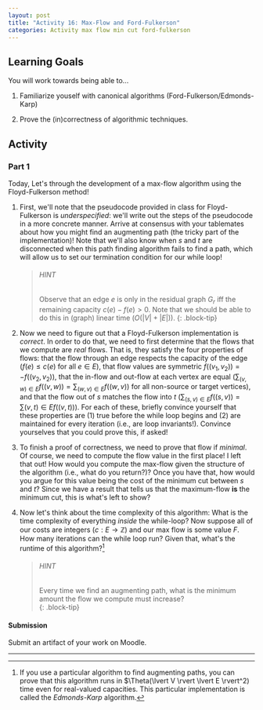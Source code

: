 ```yaml
---
layout: post
title: "Activity 16: Max-Flow and Ford-Fulkerson"
categories: Activity max flow min cut ford-fulkerson
---
```


## Learning Goals

You will work towards being able to...

1. Familiarize youself with canonical algorithms (Ford-Fulkerson/Edmonds-Karp)

2. Prove the (in)correctness of algorithmic techniques.

## Activity
### Part 1
Today, Let's through the development of a max-flow algorithm using the Floyd-Fulkerson method!

1. First, we'll note that the pseudocode provided in class for Floyd-Fulkerson is *underspecified*: we'll write out the steps of the pseudocode in a more concrete manner. Arrive at consensus with your tablemates about how you might find an augmenting path (the tricky part of the implementation)! Note that we'll also know when $s$ and $t$ are disconnected when this path finding algorithm fails to find a path, which will allow us to set our termination condition for our while loop! 

    > ###### HINT
    > Observe that an edge $e$ is only in the residual graph $G_r$ iff the remaining capacity $c(e) - f(e) > 0$. 
    > Note that we should be able to do this in (graph) linear time ($O(\lvert V \rvert + \lvert E \rvert)$).
    {: .block-tip}

2. Now we need to figure out that a Floyd-Fulkerson implementation is *correct*. In order to do that, we need to first determine that the flows that we compute are *real* flows. That is, they satisfy the four properties of flows: that the flow through an edge respects the capacity of the edge ($f(e) \leq c(e)$ for all $e \in E$), that flow values are symmetric $f((v_1, v_2)) = -f((v_2, v_2))$, that the in-flow and out-flow at each vertex are equal ($\sum_{(v, w) \in E} f((v,w)) = \sum_{(w, v) \in E} f((w,v))$ for all non-source or target vertices), and that the flow out of $s$ matches the flow into $t$ ($\sum_{(s, v) \in E} f((s,v)) = \sum{(v, t) \in E} f((v,t))$). For each of these, briefly convince yourself that these properties are (1) true before the while loop begins and (2) are maintained for every iteration (i.e., are loop invariants!). Convince yourselves that you could prove this, if asked!

3. To finish a proof of correctness, we need to prove that flow if *minimal*. Of course, we need to compute the flow value in the first place! I left that out! How would you compute the max-flow given the structure of the algorithm (i.e., what do you return?)? Once you have that, how would you argue for this value being the cost of the minimum cut between $s$ and $t$? Since we have a result that tells us that the maximum-flow **is** the minimum cut, this is what's left to show?

4. Now let's think about the time complexity of this algorithm: What is the time complexity of everything *inside* the while-loop? Now suppose all of our costs are integers ($c:E \to \mathbb{Z}$) and our max flow is some value $F$. How many iterations can the while loop run? Given that, what's the runtime of this algorithm?[^1]

    > ###### HINT
    > Every time we find an augmenting path, what is the minimum amount the flow we compute must increase?  
    {: .block-tip}

#### Submission
Submit an artifact of your work on Moodle. 

---
[^1]: If you use a particular algorithm to find augmenting paths, you can prove that this algorithm runs in $\Theta(\lvert V \rvert \lvert E \rvert^2) time even for real-valued capacities. This particular implementation is called the *Edmonds-Karp* algorithm.
